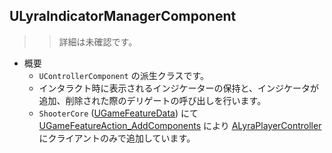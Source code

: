 ## ULyraIndicatorManagerComponent

>> 詳細は未確認です。

* 概要
	* `UControllerComponent` の派生クラスです。
	* インタラクト時に表示されるインジケーターの保持と、インジケータが追加、削除された際のデリゲートの呼び出しを行います。
	* `ShooterCore` ([UGameFeatureData]) にて [UGameFeatureAction_AddComponents] により [ALyraPlayerController] にクライアントのみで追加しています。

<!--- ページ内のリンク --->

<!--- 自前の画像へのリンク --->

<!--- generated --->
[ALyraPlayerController]: ../../Lyra/GameplayFramework/ALyraPlayerController.md#alyraplayercontroller
[UGameFeatureAction_AddComponents]: ../../UE/GameFeature/UGameFeatureAction_AddComponents.md#ugamefeatureaction_addcomponents
[UGameFeatureData]: ../../UE/GameFeature/UGameFeatureData.md#ugamefeaturedata
